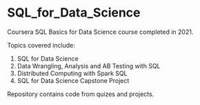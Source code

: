 # SQL_for_Data_Science

Coursera SQL Basics for Data Science course completed in 2021.

Topics covered include:
  1. SQL for Data Science
  2. Data Wrangling, Analysis and AB Testing with SQL
  3. Distributed Computing with Spark SQL
  4. SQL for Data Science Capstone Project

Repository contains code from quizes and projects.
